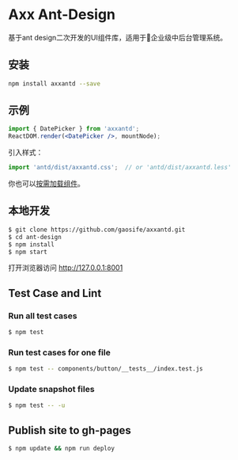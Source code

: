 

# Axx Ant-Design

基于ant design二次开发的UI组件库，适用于企业级中后台管理系统。

## 安装

```bash
npm install axxantd --save
```

## 示例

```jsx
import { DatePicker } from 'axxantd';
ReactDOM.render(<DatePicker />, mountNode);
```

引入样式：

```jsx
import 'antd/dist/axxantd.css';  // or 'antd/dist/axxantd.less'
```

你也可以[按需加载组件](https://ant.design/docs/react/getting-started-cn#按需加载)。

## 本地开发

```bash
$ git clone https://github.com/gaosife/axxantd.git
$ cd ant-design
$ npm install
$ npm start
```

打开浏览器访问 http://127.0.0.1:8001 

## Test Case and Lint

### Run all test cases
``` bash
$ npm test
```

### Run test cases for one file
```bash
$ npm test -- components/button/__tests__/index.test.js
```

### Update snapshot files
```bash
$ npm test -- -u
```

## Publish site to gh-pages
```bash
$ npm update && npm run deploy
```